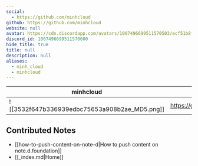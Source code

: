 ```yaml
---
social: 
  - https://github.com/minhcloud
github: https://github.com/minhcloud
website: null
avatar: https://cdn.discordapp.com/avatars/1007496699511570503/ecf51b8fe204d894b1ef5328983cfd31
discord_id: 1007496699511570600
hide_title: true
title: null
description: null
aliases: 
  - minh_cloud
  - minhcloud
---
```

<div class="profile"/>

| minhcloud                                                                                                   | contact                      |
| ----------------------------------------------------------------------------------------------------------- | ---------------------------- |
| ![[3532f647b336939edbc75653a908b2ae_MD5.png]]| https://github.com/minhcloud |

## Contributed Notes

- [[how-to-push-content-on-note-d|How to push content on note.d.foundation]]
- [[_index.md|Home]]